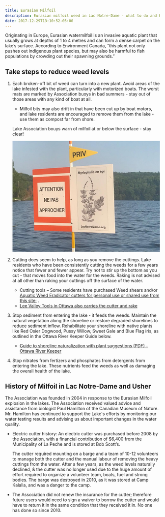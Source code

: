 ```yaml
---
title: Eurasian Milfoil
description: Eurasian milfoil weed in Lac Notre-Dame - what to do and history
date: 2017-12-29T13:10:52-05:00
---
```

Originating in Europe, Eurasian watermilfoil is an invasive aquatic plant that usually grows at depths of 1 to 4 metres and can form a dense carpet on the lake’s surface.  According to Environment Canada, “this plant not only pushes out indigenous plant species, but may also be harmful to fish populations by crowding out their spawning grounds.”

## Take steps to reduce weed levels

1. Each broken-off bit of weed can turn into a new plant. Avoid areas of the lake infested with the plant, particularly with motorized boats. The worst mats are marked by Association buoys in bad summers - stay out of those areas with any kind of boat at all.

   * Milfoil bits may also drift in that have been cut up by boat motors, and lake residents are encouraged to remove them from the lake - use them as compost far from shore.

   Lake Association bouys warn of milfoil at or below the surface - stay clear!

   <img src="/assets/img/Buoy.jpg" class="img-fluid py-3" alt="pic of buoy on lake" />

2. Cutting does seem to help, as long as you remove the cuttings. Lake residents who have been consistently cutting the weeds for a few years notice that fewer and fewer appear. Try not to stir up the bottom as you cut - that moves food into the water for the weeds. Raking is not advised at all other than raking your cuttings off the surface of the water.  

    * Cutting tools – Some residents have purchased Weed shears and/or [Aquatic Weed Eradicator cutters for personal use or shared use from this site:](https://shop.canadianpond.ca/en/products/outils-manuels-pour-le-controle-des-plantes-aquatiques?variant=38022429311172) .
    * [Lee Valley Tools in Ottawa also carries the cutter and rake](https://www.leevalley.com/en-ca/shop/garden/garden-care/weeders/76919-weed-razer-pro?item=EC420)

3. Stop sediment from entering the lake - it feeds the weeds. Maintain the natural vegetation along the shoreline or restore degraded shorelines to reduce sediment inflow. Rehabilitate your shoreline with native plants like Red Osier Dogwood, Pussy Willow, Sweet Gale and Blue Flag iris, as outlined in the Ottawa River Keeper Guide below.

   * [Guide to shoreline naturalization with plant suggestions (PDF) - Ottawa River Keeper](https://www.ottawariverkeeper.ca/wp-content/uploads/2015/09/3_ORK_ShorelineNaturalization_EN.pdf)

4. Stop nitrates from fertizers and phosphates from detergents from entering the lake. These nutrients feed the weeds as well as damaging the overall health of the lake.  

## History of Milfoil in Lac Notre-Dame and Usher

The Association was founded in 2004 in response to the Eurasian Milfoil explosion in the lakes. The Association received valued advice and assistance from biologist Paul Hamilton of the Canadian Museum of Nature. Mr. Hamilton has continued to support the Lake's efforts by monitoring our water testing results and advising us about important changes in the water quality.

* Electric cutter history: An electric cutter was purchased before 2008 by the Association, with a financial contribution of $6,400 from the Municipality of La Peche and is stored at Bob Scott’s.

   The cutter required mounting on a barge and a team of 10-12 volunteers to manage both the cutter and the manual labour of removing the heavy cuttings from the water. After a few years, as the weed levels naturally declined, & the cutter was no longer used due to the huge amount of effort required to organize a volunteer team, boats, fuel and strong bodies.  The  barge  was  destroyed  in  2010, as  it  was  stored  at  Camp  Kalalla,  and  was  a  danger  to  the  camp.  

* The Association did not  renew the insurance for the cutter;  therefore future users would need to sign a waiver to borrow the cutter and would have to return it in the same condition that they received it in.  No one has done so since 2010.

